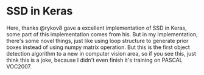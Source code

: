 
# SSD in Keras
  Here, thanks @rykov8 gave a excellent implementation of SSD in Keras, some part of this implementation comes from his.
  But in my implementation, there's some novel things, just like using loop structure to generate prior boxes instead of using numpy matrix operation. 
  But this is the first object detection algorithm to a new in computer vision area, so if you see this, just think this is a joke, because I didn't even finish it's training on PASCAL VOC2007.
